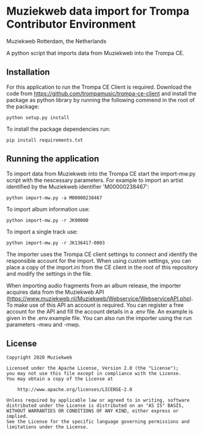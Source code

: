 # Muziekweb data import for Trompa Contributor Environment

Muziekweb Rotterdam, the Netherlands

A python script that imports data from Muziekweb into the Trompa CE.

## Installation

For this application to run the Trompa CE Client is required. Download the
code from https://github.com/trompamusic/trompa-ce-client and install the
package as python library by running the following commend in the root of the
package:

    python setup.py install

To install the package dependencies run:

    pip install requirements.txt

## Running the application

To import data from Muziekweb into the Trompa CE start the import-mw.py script
with the nescessary parameters. For example to import an artist identified by
the Muziekweb identifier 'M00000238467':

    python import-mw.py -a M00000238467

To import album information use:

    python import-mw.py -r JK90000

To import a single track use:

    python import-mw.py -r JK136417-0003

The importer uses the Trompa CE client settings to connect and identify the
responsible account for the import. When using custom settings, you can place a
copy of the import.ini from the CE client in the root of this repository and
modify the settings in the file.

When importing audio fragments from an album release, the importer acquires
data from the Muziekweb API
(https://www.muziekweb.nl/Muziekweb/Webservice/WebserviceAPI.php). To make use
of this API an account is required. You can register a free account for the API
and fill the account details in a .env file. An example is given in the
.env.example file. You can also run the importer using the run parameters -mwu
and -mwp.

## License

```
Copyright 2020 Muziekweb

Licensed under the Apache License, Version 2.0 (the "License");
you may not use this file except in compliance with the License.
You may obtain a copy of the License at

    http://www.apache.org/licenses/LICENSE-2.0

Unless required by applicable law or agreed to in writing, software
distributed under the License is distributed on an "AS IS" BASIS,
WITHOUT WARRANTIES OR CONDITIONS OF ANY KIND, either express or implied.
See the License for the specific language governing permissions and
limitations under the License.
```
